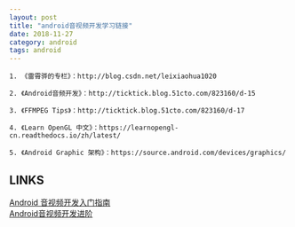 ```yaml
---
layout: post
title: "android音视频开发学习链接"
date: 2018-11-27
category: android
tags: android
---
```


    1. 《雷霄骅的专栏》：http://blog.csdn.net/leixiaohua1020

    2. 《Android音频开发》：http://ticktick.blog.51cto.com/823160/d-15

    3. 《FFMPEG Tips》：http://ticktick.blog.51cto.com/823160/d-17

    4. 《Learn OpenGL 中文》：https://learnopengl-cn.readthedocs.io/zh/latest/

    5. 《Android Graphic 架构》：https://source.android.com/devices/graphics/

## LINKS

[Android 音视频开发入门指南](http://blog.51cto.com/ticktick/1956269)  
[Android音视频开发进阶](https://blog.csdn.net/eydwyz/article/details/79112260)  




